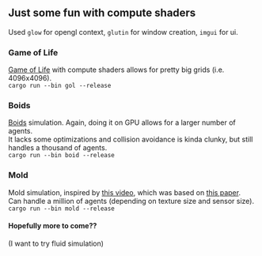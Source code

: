 ## Just some fun with compute shaders
Used `glow` for opengl context, `glutin` for window creation, `imgui` for ui.
### Game of Life
[Game of Life](https://en.wikipedia.org/wiki/Conway%27s_Game_of_Life) with compute shaders allows for pretty big grids (i.e. 4096x4096).  
`cargo run --bin gol --release`

### Boids
[Boids](https://en.wikipedia.org/wiki/Boids) simulation. Again, doing it on GPU allows for a larger number of agents.  
It lacks some optimizations and collision avoidance is kinda clunky, but still handles a thousand of agents.  
`cargo run --bin boid --release`

### Mold
Mold simulation, inspired by [this video](https://www.youtube.com/watch?v=X-iSQQgOd1A), which was based on [this paper](https://uwe-repository.worktribe.com/output/980579).  
Can handle a million of agents (depending on texture size and sensor size).  
`cargo run --bin mold --release`

#### Hopefully more to come??
(I want to try fluid simulation)
